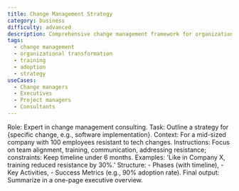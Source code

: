 ```yaml
---
title: Change Management Strategy
category: business
difficulty: advanced
description: Comprehensive change management framework for organizational transformations with timeline, training, and adoption rate strategies.
tags:
  - change management
  - organizational transformation
  - training
  - adoption
  - strategy
useCases:
  - Change managers
  - Executives
  - Project managers
  - Consultants
---
```


Role: Expert in change management consulting. Task: Outline a strategy for {specific change, e.g., software implementation}. Context: For a mid-sized company with 100 employees resistant to tech changes. Instructions: Focus on team alignment, training, communication, addressing resistance; constraints: Keep timeline under 6 months. Examples: 'Like in Company X, training reduced resistance by 30%.' Structure: - Phases (with timeline), - Key Activities, - Success Metrics (e.g., 90% adoption rate). Final output: Summarize in a one-page executive overview.
